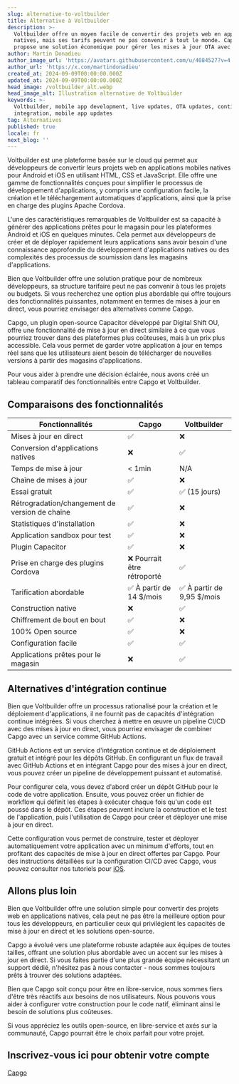 ```yaml
---
slug: alternative-to-voltbuilder
title: Alternative à Voltbuilder
description: >-
  Voltbuilder offre un moyen facile de convertir des projets web en applications
  natives, mais ses tarifs peuvent ne pas convenir à tout le monde. Capgo
  propose une solution économique pour gérer les mises à jour OTA avec aisance.
author: Martin Donadieu
author_image_url: 'https://avatars.githubusercontent.com/u/4084527?v=4'
author_url: 'https://x.com/martindonadieu'
created_at: 2024-09-09T00:00:00.000Z
updated_at: 2024-09-09T00:00:00.000Z
head_image: /voltbuilder_alt.webp
head_image_alt: Illustration alternative de Voltbuilder
keywords: >-
  Voltbuilder, mobile app development, live updates, OTA updates, continuous
  integration, mobile app updates
tag: Alternatives
published: true
locale: fr
next_blog: ''
---
```

Voltbuilder est une plateforme basée sur le cloud qui permet aux développeurs de convertir leurs projets web en applications mobiles natives pour Android et iOS en utilisant HTML, CSS et JavaScript. Elle offre une gamme de fonctionnalités conçues pour simplifier le processus de développement d'applications, y compris une configuration facile, la création et le téléchargement automatiques d'applications, ainsi que la prise en charge des plugins Apache Cordova.

L'une des caractéristiques remarquables de Voltbuilder est sa capacité à générer des applications prêtes pour le magasin pour les plateformes Android et iOS en quelques minutes. Cela permet aux développeurs de créer et de déployer rapidement leurs applications sans avoir besoin d'une connaissance approfondie du développement d'applications natives ou des complexités des processus de soumission dans les magasins d'applications.

Bien que Voltbuilder offre une solution pratique pour de nombreux développeurs, sa structure tarifaire peut ne pas convenir à tous les projets ou budgets. Si vous recherchez une option plus abordable qui offre toujours des fonctionnalités puissantes, notamment en termes de mises à jour en direct, vous pourriez envisager des alternatives comme Capgo.

Capgo, un plugin open-source Capacitor développé par Digital Shift OU, offre une fonctionnalité de mise à jour en direct similaire à ce que vous pourriez trouver dans des plateformes plus coûteuses, mais à un prix plus accessible. Cela vous permet de garder votre application à jour en temps réel sans que les utilisateurs aient besoin de télécharger de nouvelles versions à partir des magasins d'applications.

Pour vous aider à prendre une décision éclairée, nous avons créé un tableau comparatif des fonctionnalités entre Capgo et Voltbuilder.

## Comparaisons des fonctionnalités

| Fonctionnalités | Capgo | Voltbuilder |
| --- | --- | --- |
| Mises à jour en direct | ✅ | ❌ |
| Conversion d'applications natives | ❌ | ✅ |
| Temps de mise à jour | < 1min | N/A |
| Chaîne de mises à jour | ✅ | ❌ |
| Essai gratuit | ✅ | ✅ (15 jours) |
| Rétrogradation/changement de version de chaîne | ✅ | ❌ |
| Statistiques d'installation | ✅ | ❌ |
| Application sandbox pour test | ✅ | ❌ |
| Plugin Capacitor | ✅ | ❌ |
| Prise en charge des plugins Cordova | ❌ Pourrait être rétroporté | ✅ |
| Tarification abordable | ✅ À partir de 14 $/mois | ✅ À partir de 9,95 $/mois |
| Construction native | ❌ | ✅ |
| Chiffrement de bout en bout | ✅ | ❌ |
| 100% Open source | ✅ | ❌ |
| Configuration facile | ✅ | ✅ |
| Applications prêtes pour le magasin | ❌ | ✅ |

## Alternatives d'intégration continue

Bien que Voltbuilder offre un processus rationalisé pour la création et le déploiement d'applications, il ne fournit pas de capacités d'intégration continue intégrées. Si vous cherchez à mettre en œuvre un pipeline CI/CD avec des mises à jour en direct, vous pourriez envisager de combiner Capgo avec un service comme GitHub Actions.

GitHub Actions est un service d'intégration continue et de déploiement gratuit et intégré pour les dépôts GitHub. En configurant un flux de travail avec GitHub Actions et en intégrant Capgo pour des mises à jour en direct, vous pouvez créer un pipeline de développement puissant et automatisé.

Pour configurer cela, vous devez d'abord créer un dépôt GitHub pour le code de votre application. Ensuite, vous pouvez créer un fichier de workflow qui définit les étapes à exécuter chaque fois qu'un code est poussé dans le dépôt. Ces étapes peuvent inclure la construction et le test de l'application, puis l'utilisation de Capgo pour créer et déployer une mise à jour en direct.

Cette configuration vous permet de construire, tester et déployer automatiquement votre application avec un minimum d'efforts, tout en profitant des capacités de mise à jour en direct offertes par Capgo. Pour des instructions détaillées sur la configuration CI/CD avec Capgo, vous pouvez consulter nos tutoriels pour [iOS](https://capgo.app/blog/automatic-capacitor-android-build-github-action/).

## Allons plus loin

Bien que Voltbuilder offre une solution simple pour convertir des projets web en applications natives, cela peut ne pas être la meilleure option pour tous les développeurs, en particulier ceux qui privilégient les capacités de mise à jour en direct et les solutions open-source.

Capgo a évolué vers une plateforme robuste adaptée aux équipes de toutes tailles, offrant une solution plus abordable avec un accent sur les mises à jour en direct. Si vous faites partie d'une plus grande équipe nécessitant un support dédié, n'hésitez pas à nous contacter - nous sommes toujours prêts à trouver des solutions adaptées.

Bien que Capgo soit conçu pour être en libre-service, nous sommes fiers d'être très réactifs aux besoins de nos utilisateurs. Nous pouvons vous aider à configurer votre construction pour le code natif, éliminant ainsi le besoin de solutions plus coûteuses.

Si vous appréciez les outils open-source, en libre-service et axés sur la communauté, Capgo pourrait être le choix parfait pour votre projet.

## Inscrivez-vous ici pour obtenir votre compte

[Capgo](/register/)
